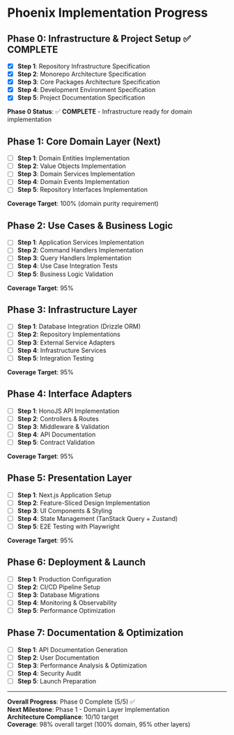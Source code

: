 # Phoenix Implementation Progress

## Phase 0: Infrastructure & Project Setup ✅ COMPLETE

- [x] **Step 1**: Repository Infrastructure Specification
- [x] **Step 2**: Monorepo Architecture Specification  
- [x] **Step 3**: Core Packages Architecture Specification
- [x] **Step 4**: Development Environment Specification
- [x] **Step 5**: Project Documentation Specification

**Phase 0 Status**: ✅ **COMPLETE** - Infrastructure ready for domain implementation

## Phase 1: Core Domain Layer (Next)

- [ ] **Step 1**: Domain Entities Implementation
- [ ] **Step 2**: Value Objects Implementation
- [ ] **Step 3**: Domain Services Implementation
- [ ] **Step 4**: Domain Events Implementation
- [ ] **Step 5**: Repository Interfaces Implementation

**Coverage Target**: 100% (domain purity requirement)

## Phase 2: Use Cases & Business Logic

- [ ] **Step 1**: Application Services Implementation
- [ ] **Step 2**: Command Handlers Implementation
- [ ] **Step 3**: Query Handlers Implementation
- [ ] **Step 4**: Use Case Integration Tests
- [ ] **Step 5**: Business Logic Validation

**Coverage Target**: 95%

## Phase 3: Infrastructure Layer

- [ ] **Step 1**: Database Integration (Drizzle ORM)
- [ ] **Step 2**: Repository Implementations
- [ ] **Step 3**: External Service Adapters
- [ ] **Step 4**: Infrastructure Services
- [ ] **Step 5**: Integration Testing

**Coverage Target**: 95%

## Phase 4: Interface Adapters

- [ ] **Step 1**: HonoJS API Implementation
- [ ] **Step 2**: Controllers & Routes
- [ ] **Step 3**: Middleware & Validation
- [ ] **Step 4**: API Documentation
- [ ] **Step 5**: Contract Validation

**Coverage Target**: 95%

## Phase 5: Presentation Layer

- [ ] **Step 1**: Next.js Application Setup
- [ ] **Step 2**: Feature-Sliced Design Implementation
- [ ] **Step 3**: UI Components & Styling
- [ ] **Step 4**: State Management (TanStack Query + Zustand)
- [ ] **Step 5**: E2E Testing with Playwright

**Coverage Target**: 95%

## Phase 6: Deployment & Launch

- [ ] **Step 1**: Production Configuration
- [ ] **Step 2**: CI/CD Pipeline Setup
- [ ] **Step 3**: Database Migrations
- [ ] **Step 4**: Monitoring & Observability
- [ ] **Step 5**: Performance Optimization

## Phase 7: Documentation & Optimization

- [ ] **Step 1**: API Documentation Generation
- [ ] **Step 2**: User Documentation
- [ ] **Step 3**: Performance Analysis & Optimization
- [ ] **Step 4**: Security Audit
- [ ] **Step 5**: Launch Preparation

---

**Overall Progress**: Phase 0 Complete (5/5) ✅  
**Next Milestone**: Phase 1 - Domain Layer Implementation  
**Architecture Compliance**: 10/10 target  
**Coverage**: 98% overall target (100% domain, 95% other layers)